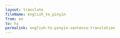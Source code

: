 ```yaml
--- 
layout: translate 
fileName: english_to_pinyin 
from: en
to: hi 
permalink: english-to-pinyin-sentence-translation
---
```


